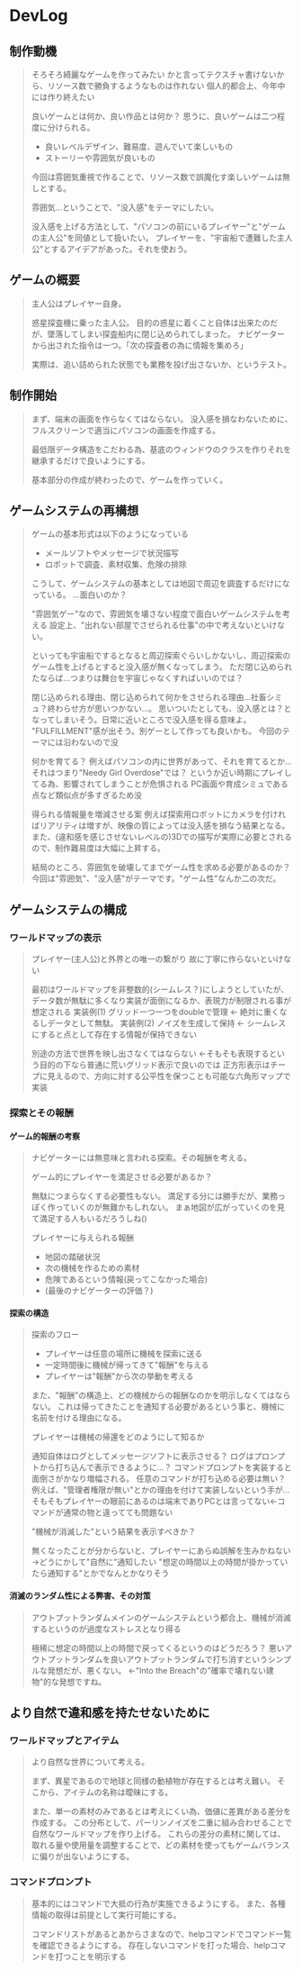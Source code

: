 # DevLog

## 制作動機

> そろそろ綺麗なゲームを作ってみたい
> かと言ってテクスチャ書けないから、リソース数で勝負するようなものは作れない
> 個人的都合上、今年中には作り終えたい
>
> 良いゲームとは何か、良い作品とは何か？
> 思うに、良いゲームは二つ程度に分けられる。
>
> - 良いレベルデザイン、難易度、遊んでいて楽しいもの
> - ストーリーや雰囲気が良いもの
>
> 今回は雰囲気重視で作ることで、リソース数で誤魔化す楽しいゲームは無しとする。
>
> 雰囲気…ということで、"没入感"をテーマにしたい。
>
> 没入感を上げる方法として、"パソコンの前にいるプレイヤー"と"ゲームの主人公"を同値として扱いたい。
> プレイヤーを、"宇宙船で遭難した主人公"とするアイデアがあった。それを使おう。

## ゲームの概要

> 主人公はプレイヤー自身。
>
> 惑星探査機に乗った主人公。
> 目的の惑星に着くこと自体は出来たのだが、墜落してしまい探査船内に閉じ込められてしまった。
> ナビゲーターから出された指令は一つ。「次の探査者の為に情報を集めろ」
>
> 実際は、追い詰められた状態でも業務を投げ出さないか、というテスト。

## 制作開始

> まず、端末の画面を作らなくてはならない。
> 没入感を損なわないために、フルスクリーンで適当にパソコンの画面を作成する。
>
> 最低限データ構造をこだわる為、基底のウィンドウのクラスを作りそれを継承するだけで良いようにする。
>
> 基本部分の作成が終わったので、ゲームを作っていく。

## ゲームシステムの再構想

> ゲームの基本形式は以下のようになっている
>
> - メールソフトやメッセージで状況描写
> - ロボットで調査、素材収集、危険の排除
>
> こうして、ゲームシステムの基本としては地図で周辺を調査するだけになっている。
> …面白いのか？
>
> "雰囲気ゲー"なので、雰囲気を壊さない程度で面白いゲームシステムを考える
> 設定上、"出れない部屋でさせられる仕事"の中で考えないといけない。
>
> といっても宇宙船でするとなると周辺探索ぐらいしかないし、周辺探索のゲーム性を上げるとすると没入感が無くなってしまう。
> ただ閉じ込められたならば…つまりは舞台を宇宙じゃなくすればいいのでは？
>
> 閉じ込められる理由、閉じ込められて何かをさせられる理由…社畜シミュ？終わらせ方が思いつかない…。
> 思いついたとしても、没入感とは？となってしまいそう。日常に近いところで没入感を得る意味よ。
> "FULFILLMENT"感が出そう。別ゲーとして作っても良いかも。
> 今回のテーマには沿わないので没
>
> 何かを育てる？
> 例えばパソコンの内に世界があって、それを育てるとか…
> それはつまり"Needy Girl Overdose"では？
> というか近い時期にプレイしてる為、影響されてしまうことが危惧される
> PC画面や育成シミュである点など類似点が多すぎるため没
>
> 得られる情報量を増減させる案
> 例えば探索用ロボットにカメラを付ければリアリティは増すが、映像の質によっては没入感を損なう結果となる。
> また、(違和感を感じさせないレベルの)3Dでの描写が実際に必要とされるので、制作難易度は大幅に上昇する。
>
> 結局のところ、雰囲気を破壊してまでゲーム性を求める必要があるのか？
> 今回は"雰囲気"、"没入感"がテーマです。"ゲーム性"なんか二の次だ。

## ゲームシステムの構成

### ワールドマップの表示

> プレイヤー(主人公)と外界との唯一の繋がり
> 故に丁寧に作らないといけない
>
> 最初はワールドマップを非整数的(シームレス？)にしようとしていたが、
> データ数が無駄に多くなり実装が面倒になるか、表現力が制限される事が想定される
> 実装例(1) グリッド一つ一つをdoubleで管理 ← 絶対に重くなるしデータとして無駄。
> 実装例(2) ノイズを生成して保持 ← シームレスにすると点として存在する情報が保持できない
>
> 別途の方法で世界を映し出さなくてはならない
> ←そもそも表現するという目的の下なら普通に荒いグリッド表示で良いのでは
> 正方形表示はチープに見えるので、方向に対する公平性を保つことも可能な六角形マップで実装

### 探索とその報酬

#### ゲーム的報酬の考察

> ナビゲーターには無意味と言われる探索。その報酬を考える。
>
> ゲーム的にプレイヤーを満足させる必要があるか？
>
> 無駄につまらなくする必要性もない。
> 満足する分には勝手だが、業務っぽく作っていくのが無難かもしれない。
> まぁ地図が広がっていくのを見て満足する人もいるだろうしね()
>
> プレイヤーに与えられる報酬
>
> - 地図の踏破状況
> - 次の機械を作るための素材
> - 危険であるという情報(戻ってこなかった場合)
> - (最後のナビゲーターの評価？)

#### 探索の構造

> 探索のフロー
>
> - プレイヤーは任意の場所に機械を探索に送る
> - 一定時間後に機械が帰ってきて"報酬"を与える
> - プレイヤーは"報酬"から次の挙動を考える
>
> また、"報酬"の構造上、どの機械からの報酬なのかを明示しなくてはならない。
> これは帰ってきたことを通知する必要があるという事と、機械に名前を付ける理由になる。
>
> プレイヤーは機械の帰還をどのようにして知るか
>
> 通知自体はログとしてメッセージソフトに表示させる？
> ログはプロンプトから打ち込んで表示できるように…？
> コマンドプロンプトを実装すると面倒さがかなり増幅される。
> 任意のコマンドが打ち込める必要は無い？
> 例えば、"管理者権限が無い"とかの理由を付けて実装しないという手が…
> そもそもプレイヤーの眼前にあるのは端末でありPCとは言ってない←コマンドが通常の物と違ってても問題ない
>
> "機械が消滅した"という結果を表示すべきか？
>
> 無くなったことが分からないと、プレイヤーにあらぬ誤解を生みかねない
> →どうにかして"自然に"通知したい
> "想定の時間以上の時間が掛かっていたら通知する"とかでなんとかなりそう

#### 消滅のランダム性による弊害、その対策

> アウトプットランダムメインのゲームシステムという都合上、機械が消滅するというのが過度なストレスとなり得る
>
> 極稀に想定の時間以上の時間で戻ってくるというのはどうだろう？
> 悪いアウトプットランダムを良いアウトプットランダムで打ち消すというシンプルな発想だが、悪くない。
> ←"Into the Breach"の"確率で壊れない建物"的な発想ですね。

## より自然で違和感を持たせないために

### ワールドマップとアイテム

> より自然な世界について考える。
>
> まず、異星であるので地球と同様の動植物が存在するとは考え難い。
> そこから、アイテムの名称は曖昧にする。
>
> また、単一の素材のみであるとは考えにくい為、価値に差異がある差分を作成する。
> この分布として、パーリンノイズを二重に組み合わせることで自然なワールドマップを作り上げる。
> これらの差分の素材に関しては、取れる量や使用量を調整することで、どの素材を使ってもゲームバランスに偏りが出ないようにする。

### コマンドプロンプト

> 基本的にはコマンドで大抵の行為が実施できるようにする。
> また、各種情報の取得は前提として実行可能にする。
>
> コマンドリストがあるとあからさまなので、helpコマンドでコマンド一覧を確認できるようにする。
> 存在しないコマンドを打った場合、helpコマンドを打つことを明示する
